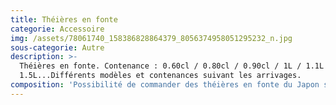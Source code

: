```yaml
---
title: Théières en fonte
categorie: Accessoire
img: /assets/78061740_158386828864379_8056374958051295232_n.jpg
sous-categorie: Autre
description: >-
  Théières en fonte. Contenance : 0.60cl / 0.80cl / 0.90cl / 1L / 1.1L /1.2L /
  1.5L...Différents modèles et contenances suivant les arrivages.
composition: 'Possibilité de commander des théières en fonte du Japon sur demande. '
---
```


